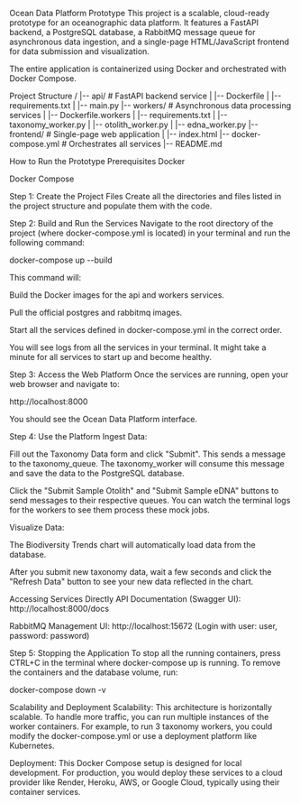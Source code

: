 Ocean Data Platform Prototype
This project is a scalable, cloud-ready prototype for an oceanographic data platform. It features a FastAPI backend, a PostgreSQL database, a RabbitMQ message queue for asynchronous data ingestion, and a single-page HTML/JavaScript frontend for data submission and visualization.

The entire application is containerized using Docker and orchestrated with Docker Compose.

Project Structure
/
|-- api/                  # FastAPI backend service
|   |-- Dockerfile
|   |-- requirements.txt
|   |-- main.py
|-- workers/              # Asynchronous data processing services
|   |-- Dockerfile.workers
|   |-- requirements.txt
|   |-- taxonomy_worker.py
|   |-- otolith_worker.py
|   |-- edna_worker.py
|-- frontend/             # Single-page web application
|   |-- index.html
|-- docker-compose.yml    # Orchestrates all services
|-- README.md             

How to Run the Prototype
Prerequisites
Docker

Docker Compose

Step 1: Create the Project Files
Create all the directories and files listed in the project structure and populate them with the code.

Step 2: Build and Run the Services
Navigate to the root directory of the project (where docker-compose.yml is located) in your terminal and run the following command:

docker-compose up --build

This command will:

Build the Docker images for the api and workers services.

Pull the official postgres and rabbitmq images.

Start all the services defined in docker-compose.yml in the correct order.

You will see logs from all the services in your terminal. It might take a minute for all services to start up and become healthy.

Step 3: Access the Web Platform
Once the services are running, open your web browser and navigate to:

http://localhost:8000

You should see the Ocean Data Platform interface.

Step 4: Use the Platform
Ingest Data:

Fill out the Taxonomy Data form and click "Submit". This sends a message to the taxonomy_queue. The taxonomy_worker will consume this message and save the data to the PostgreSQL database.

Click the "Submit Sample Otolith" and "Submit Sample eDNA" buttons to send messages to their respective queues. You can watch the terminal logs for the workers to see them process these mock jobs.

Visualize Data:

The Biodiversity Trends chart will automatically load data from the database.

After you submit new taxonomy data, wait a few seconds and click the "Refresh Data" button to see your new data reflected in the chart.

Accessing Services Directly
API Documentation (Swagger UI): http://localhost:8000/docs

RabbitMQ Management UI: http://localhost:15672 (Login with user: user, password: password)

Step 5: Stopping the Application
To stop all the running containers, press CTRL+C in the terminal where docker-compose up is running. To remove the containers and the database volume, run:

docker-compose down -v

Scalability and Deployment
Scalability: This architecture is horizontally scalable. To handle more traffic, you can run multiple instances of the worker containers. For example, to run 3 taxonomy workers, you could modify the docker-compose.yml or use a deployment platform like Kubernetes.

Deployment: This Docker Compose setup is designed for local development. For production, you would deploy these services to a cloud provider like Render, Heroku, AWS, or Google Cloud, typically using their container services.